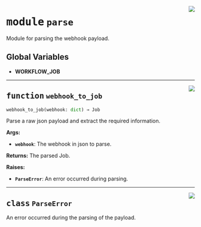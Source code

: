 <!-- markdownlint-disable -->

<a href="../webhook_router/webhook/parse.py#L0"><img align="right" style="float:right;" src="https://img.shields.io/badge/-source-cccccc?style=flat-square"></a>

# <kbd>module</kbd> `parse`
Module for parsing the webhook payload. 

**Global Variables**
---------------
- **WORKFLOW_JOB**

---

<a href="../webhook_router/webhook/parse.py#L15"><img align="right" style="float:right;" src="https://img.shields.io/badge/-source-cccccc?style=flat-square"></a>

## <kbd>function</kbd> `webhook_to_job`

```python
webhook_to_job(webhook: dict) → Job
```

Parse a raw json payload and extract the required information. 



**Args:**
 
 - <b>`webhook`</b>:  The webhook in json to parse. 



**Returns:**
 The parsed Job. 



**Raises:**
 
 - <b>`ParseError`</b>:  An error occurred during parsing. 


---

<a href="../webhook_router/webhook/parse.py#L11"><img align="right" style="float:right;" src="https://img.shields.io/badge/-source-cccccc?style=flat-square"></a>

## <kbd>class</kbd> `ParseError`
An error occurred during the parsing of the payload. 





